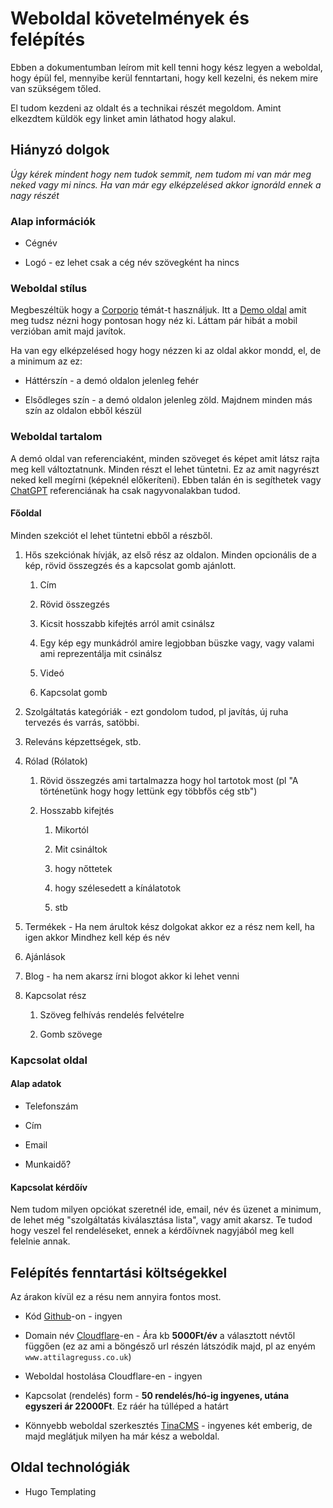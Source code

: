 # Weboldal  követelmények és felépítés

Ebben a dokumentumban leírom mit kell tenni hogy kész legyen a weboldal, hogy épül fel, mennyibe kerül fenntartani, hogy kell kezelni, és nekem mire van szükségem tőled.

El tudom kezdeni az oldalt és a technikai részét megoldom. Amint elkezdtem küldök egy linket amin láthatod hogy alakul.

## Hiányzó dolgok

*Úgy kérek mindent hogy nem tudok semmit, nem tudom mi van már meg neked vagy mi nincs. Ha van már egy elképzelésed akkor ignoráld ennek a nagy részét*

### Alap információk

* Cégnév

* Logó - ez lehet csak a cég név szövegként ha nincs

### Weboldal stílus

Megbeszéltük hogy a [Corporio](https://themes.gohugo.io/themes/corporio/) témát-t használjuk. Itt a [Demo oldal](https://corporio.onrender.com/) amit meg tudsz nézni hogy pontosan hogy néz ki. Láttam pár hibát a mobil verzióban amit majd javítok.

Ha van egy elképzelésed hogy hogy nézzen ki az oldal akkor mondd, el, de a minimum az ez:

* Háttérszín - a demó oldalon jelenleg fehér

* Elsődleges szín - a demó oldalon jelenleg zöld. Majdnem minden más szín az oldalon ebből készül

### Weboldal tartalom

A demó oldal van referenciaként, minden szöveget és képet amit látsz rajta meg kell változtatnunk. Minden részt el lehet tüntetni. Ez az amit nagyrészt neked kell megírni (képeknél előkeríteni). Ebben talán én is segíthetek vagy [ChatGPT](https://chatgpt.com/) referenciának ha csak nagyvonalakban tudod.

#### Főoldal

Minden szekciót el lehet tüntetni ebből a részből.

1. Hős szekciónak hívják, az első rész az oldalon. Minden opcionális de a kép, rövid összegzés és a kapcsolat gomb ajánlott.
   
   1. Cím
   
   2. Rövid összegzés
   
   3. Kicsit hosszabb kifejtés arról amit csinálsz
   
   4. Egy kép egy munkádról amire legjobban büszke vagy, vagy valami ami reprezentálja mit csinálsz
   
   5. Videó
   
   6. Kapcsolat gomb

2. Szolgáltatás kategóriák - ezt gondolom tudod, pl javítás, új ruha tervezés és varrás, satöbbi. 

3. Releváns képzettségek, stb.

4. Rólad (Rólatok)
   
   1. Rövid összegzés ami tartalmazza hogy hol tartotok most (pl "A történetünk hogy hogy lettünk egy többfős cég stb")
   
   2. Hosszabb kifejtés
      
      1. Mikortól
      
      2. Mit csináltok
      
      3. hogy nőttetek
      
      4. hogy szélesedett a kínálatotok
      
      5. stb

5. Termékek - Ha nem árultok kész dolgokat akkor ez a rész nem kell, ha igen akkor Mindhez kell kép és név

6. Ajánlások

7. Blog - ha nem akarsz írni blogot akkor ki lehet venni

8. Kapcsolat rész
   
   1. Szöveg felhívás rendelés felvételre
   
   2. Gomb szövege 

### Kapcsolat oldal

#### Alap adatok

- Telefonszám

- Cím

- Email

- Munkaidő?

#### Kapcsolat kérdőív

Nem tudom milyen opciókat szeretnél ide, email, név és üzenet a minimum, de lehet még "szolgáltatás kiválasztása lista", vagy amit akarsz. Te tudod hogy veszel fel rendeléseket, ennek a kérdőívnek nagyjából meg kell felelnie annak.

## Felépítés fenntartási költségekkel

Az árakon kívül ez a résu nem annyira fontos most.

- Kód [Github](https://github.com)-on - ingyen

- Domain név [Cloudflare](https://www.cloudflare.com/)-en - Ára kb **5000Ft/év** a választott névtől függően (ez az ami a böngésző url részén látszódik majd, pl az enyém `www.attilagreguss.co.uk`)

- Weboldal hostolása Cloudflare-en - ingyen

- Kapcsolat (rendelés) form - **50 rendelés/hó-ig ingyenes, utána** **egyszeri ár 22000Ft**. Ez ráér ha túlléped a határt

- Könnyebb weboldal szerkesztés [TinaCMS](https://tina.io/) - ingyenes két emberig, de majd meglátjuk milyen ha már kész a weboldal.

## Oldal technológiák

* Hugo Templating
